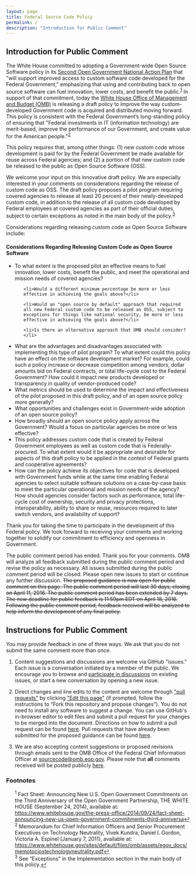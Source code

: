 ```yaml
---
layout: page
title: Federal Source Code Policy
permalink: /
description: "Introduction for Public Comment"
---
```


## Introduction for Public Comment

The White House committed to adopting a Government-wide Open Source Software policy in its [Second Open Government National Action Plan](https://www.whitehouse.gov/sites/default/files/microsites/ostp/new_nap_commitments_report_092314.pdf) that "will support improved access to custom software code developed for the Federal Government," emphasizing that using and contributing back to open source software can fuel innovation, lower costs, and benefit the public.<sup id="fnr1"><a href="#fn1">1</a></sup>  In support of that commitment, today the [White House Office of Management and Budget (OMB)](https://www.whitehouse.gov/omb/) is releasing a draft policy to improve the way custom-developed Government code is acquired and distributed moving forward. This policy is consistent with the Federal Government’s long-standing policy of ensuring that "Federal investments in IT (information technology) are merit-based, improve the performance of our Government, and create value for the American people."<sup id="fnr2"><a href="#fn2">2</a></sup>

This policy requires that, among other things: (1) new custom code whose development is paid for by the Federal Government be made available for reuse across Federal agencies; and (2) a portion of that new custom code be released to the public as Open Source Software (OSS).

We welcome your input on this innovative draft policy. We are especially interested in your comments on considerations regarding the release of custom code as OSS. The draft policy proposes a pilot program requiring covered agencies to release at least 20 percent of their newly-developed custom code, in addition to the release of all custom code developed by Federal employees at covered agencies as part of their official duties, subject to certain exceptions as noted in the main body of the policy.<sup id="fnr3"><a href="#fn3">3</a></sup>

Considerations regarding releasing custom code as Open Source Software include:

<div class="custom_code">

<h4><span>Considerations Regarding Releasing Custom Code as Open Source Software</span></h4>

<ul>
  <li>To what extent is the proposed pilot an effective means to fuel innovation, lower costs, benefit the public, and meet the operational and mission needs of covered agencies?</li>

  <ul>

    <li>Would a different minimum percentage be more or less effective in achieving the goals above?</li>

    <li>Would an "open source by default" approach that required all new Federal custom code to be released as OSS, subject to exceptions for things like national security, be more or less effective in achieving the goals above?</li>

    <li>Is there an alternative approach that OMB should consider?</li>
  </ul>

  <li>What are the advantages and disadvantages associated with implementing this type of pilot program? To what extent could this policy have an effect on the software development market? For example, could such a policy increase or decrease competition among vendors, dollar amounts bid on Federal contracts, or total life-cycle cost to the Federal Government? How could it impact new products developed or transparency in quality of vendor-produced code?</li>

  <li>What metrics should be used to determine the impact and effectiveness of the pilot proposed in this draft policy, and of an open source policy more generally?</li>

  <li>What opportunities and challenges exist in Government-wide adoption of an open source policy?</li>

  <li>How broadly should an open source policy apply across the Government? Would a focus on particular agencies be more or less effective?</li>

  <li>This policy addresses custom code that is created by Federal Government employees as well as custom code that is Federally-procured. To what extent would it be appropriate and desirable for aspects of this draft policy to be applied in the context of Federal grants and cooperative agreements?</li>

  <li>How can the policy achieve its objectives for code that is developed with Government funds while at the same time enabling Federal agencies to select suitable software solutions on a case-by-case basis to meet the particular operational and mission needs of the agency? How should agencies consider factors such as performance, total life-cycle cost of ownership, security and privacy protections, interoperability, ability to share or reuse, resources required to later switch vendors, and availability of support?</li>

</ul>

</div>

Thank you for taking the time to participate in the development of this Federal policy. We look forward to receiving your comments and working together to solidify our commitment to efficiency and openness in Government.

The public comment period has ended. Thank you for your comments. OMB will analyze all feedback submitted during the public comment period and revise the policy as necessary. All issues submitted during the public comment period will be closed. Please open new issues to start or continue any further discussion. ~~The proposed guidance is now open for public comment on this page. The public comment period will last 30 days, closing on April 11, 2016. The public comment period has been extended by 7 days. The new deadline for public feedback is 11:59pm EDT on April 18, 2016. Following the public comment period, feedback received will be analyzed to help inform the development of any final policy.~~

## Instructions for Public Comment

You may provide feedback in one of three ways. We ask that you do not submit the same comment more than once.

1. Content suggestions and discussions are welcome via GitHub "issues." Each issue is a conversation initiated by a member of the public. We encourage you to browse and [participate in discussions](https://github.com/whitehouse/source-code-policy/issues) on existing issues, or start a new conversation by opening a new issue.

2. Direct changes and line edits to the content are welcome through ["pull requests"](https://help.github.com/articles/creating-a-pull-request) by clicking ["Edit this page"](https://github.com/whitehouse/source-code-policy/edit/gh-pages/pages/index.md) (if prompted, follow the instructions to “Fork this repository and propose changes”). You do not need to install any software to suggest a change. You can use GitHub's in-browser editor to edit files and submit a pull request for your changes to be merged into the document. Directions on how to submit a pull request can be found [here](https://help.github.com/articles/creating-a-pull-request). Pull requests that have already been submitted for the proposed guidance can be found [here](https://github.com/whitehouse/source-code-policy/pulls).

3. We are also accepting content suggestions or proposed revisions through emails sent to the OMB Office of the Federal Chief Information Officer at [sourcecode@omb.eop.gov](mailto:sourcecode@omb.eop.gov). Please note that **all** comments received will be posted publicly [here](https://github.com/whitehouse/source-code-policy/issues/).

### Footnotes

<ul style="list-style-type:none">

<li id="fn1"><sup>1</sup> Fact Sheet: Announcing New U.S. Open Government Commitments on the Third Anniversary of the Open Government Partnership, THE WHITE HOUSE (September 24, 2014), available at: <a href="https://www.whitehouse.gov/the-press-office/2014/09/24/fact-sheet-announcing-new-us-open-government-commitments-third-anniversa">https://www.whitehouse.gov/the-press-office/2014/09/24/fact-sheet-announcing-new-us-open-government-commitments-third-anniversa</a><a href="#fnr1">&#8617;</a></li>
<li id="fn2"><sup>2</sup> Memorandum for Chief Information Officers and Senior Procurement Executives on Technology Neutrality, Vivek Kundra, Daniel I. Gordon, Victoria A. Espinel (January 7, 2011), available at: <a href="https://www.whitehouse.gov/sites/default/files/omb/assets/egov_docs/memotociostechnologyneutrality.pdf">https://www.whitehouse.gov/sites/default/files/omb/assets/egov_docs/memotociostechnologyneutrality.pdf</a><a href="#fnr2">&#8617;</a></li>
<li id="fn3"><sup>3</sup> See “Exceptions” in the Implementation section in the main body of this policy.<a href="#fnr3">&#8617;</a></li>

</ul>
